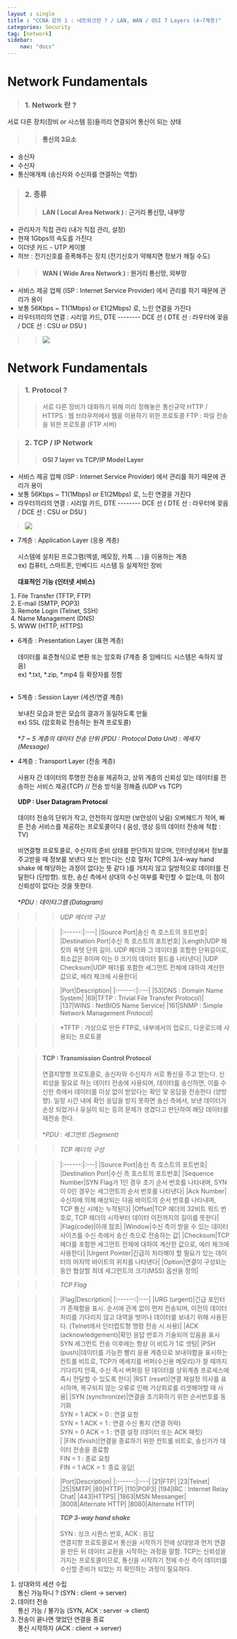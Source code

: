 ```yaml
---
layout : single
title : "CCNA 강의 1 : 네트워크란 ? / LAN, WAN / OSI 7 Layers (4~7계층)"
categories: Security
tag: [network]
sidebar:
    nav: "docs"
---
```

# Network Fundamentals

>### 1. Network 란 ?
서로 다른 장치(장비 or 시스템 등)들끼리 연결되어 통신이 되는 상태

>>#### 통신의 3요소 
- 송신자
- 수신자
- 통신매개체 (송신자와 수신자를 연결하는 역할)

>### 2. 종류
>>#### LAN ( Local Area Network ) : 근거리 통신망, 내부망
 - 관리자가 직접 관리 (내가 직접 관리, 설정)
 - 현재 1Gbps의 속도를 가진다
 - 이더넷 카드 - UTP 케이블
 - 허브 : 전기신호를 증폭해주는 장치 (전기신호가 약해지면 정보가 깨질 수도)

>>#### WAN ( Wide Area Network ) : 원거리 통신망, 외부망
 - 서비스 제공 업체 (ISP : Internet Service Provider) 에서 관리를 하기 때문에 관리가 용이
 - 보통 56Kbps ~ T1(1Mbps) or E1(2Mbps) 로, 느린 연결을 가진다 
 - 라우터끼리의 연결 : 시리얼 카드, DTE -------- DCE 선 ( DTE 선 : 라우터에 꽂음 / DCE 선 : CSU or DSU )

>> <img src = "/images/network/networkbasic/1.jpg">

# Network Fundamentals

>### 1. Protocol ?
>> 서로 다른 장비가 대화하기 위해 미리 정해놓은 통신규약
HTTP / HTTPS : 웹 브라우저에서 웹을 이용하기 위한 프로토콜
FTP : 파일 전송을 위한 프로토콜 (FTP 서버)

>### 2. TCP / IP Network
>>#### OSI 7 layer vs TCP/IP Model Layer
 - 서비스 제공 업체 (ISP : Internet Service Provider) 에서 관리를 하기 때문에 관리가 용이
 - 보통 56Kbps ~ T1(1Mbps) or E1(2Mbps) 로, 느린 연결을 가진다 
 - 라우터끼리의 연결 : 시리얼 카드, DTE -------- DCE 선 ( DTE 선 : 라우터에 꽂음 / DCE 선 : CSU or DSU )

> <img src = "/images/network/networkbasic/5.jpg">

 - 7계층 : Application Layer (응용 계층)<br><br>
 시스템에 설치된 프로그램(엑셀, 메모장, 카톡 ... )을 이용하는 계층 <br>
 ex) 컴퓨터, 스마트폰, 인베디드 시스템 등 실제적인 장비<br><br>
 **대표적인 기능 (인터넷 서비스)** 
 1. File Transfer (TFTP, FTP)
 2. E-mail (SMTP, POP3)
 3. Remote Login (Telnet, SSH)
 4. Name Management (DNS)
 5. WWW (HTTP, HTTPS)

 - 6계층 : Presentation Layer (표현 계층)<br><br>
 데이터를 표준형식으로 변환 또는 암호화 (7계층 중 임베디드 시스템은 속하지 않음)<br>
 ex) *.txt, *.zip, *.mp4 등 확장자를 정함<br><br>

 - 5계층 : Session Layer (세션/연결 계층)<br><br>
 보내진 모습과 받은 모습의 결과가 동일하도록 만듦  <br>
 ex) SSL (암호화로 전송하는 원격 프로토콜)<br><br>
 **7 ~ 5 계층의 데이터 전송 단위 (PDU : Protocol Data Unit) : 메세지 (Message)*

 - 4계층 : Transport Layer (전송 계층)<br><br>
사용자 간 데이터의 투명한 전송을 제공하고, 상위 계층의 신뢰성 있는 데이터를 전송하는 서비스 제공(TCP) // 전송 방식을 정해줌 (UDP vs TCP)<br><br>
 **UDP : User Datagram Protocol**  <br><br>
 데이터 전송의 단위가 작고, 안전하지 않지만 (보안성이 낮음) 오버헤드가 적어, 빠른 전송 서비스를 제공하는 프로토콜이다 ( 음성, 영상 등의 데이터 전송에 적합 : TV)<br><br>
 비연결형 프로토콜로, 수신자의 준비 상태를 판단하지 않으며, 인터넷상에서 정보를 주고받을 때 정보를 보낸다 또는 받는다는 신호 절차( TCP의 3/4-way hand shake 에 해당하는 과정이 없다는 뜻 같다 )를 거치지 않고 일방적으로 데이터를 전달한다 (단방향). 또한, 송신 측에서 상대의 수신 여부를 확인할 수 없는데, 이 점이 신뢰성이 없다는 것을 뜻한다.<br><br>**PDU : 데이타그램 (Datagram)* 


 >>>  *UDP 헤더의 구성*<br>

>>>|:------:|:---|
|Source Port|송신 측 호스트의 포트번호|
|Destination Port|수신 측 호스트의 포트번호|
|Length|UDP 패킷의 옥텟 단위 길이. UDP 헤더와 그 데이터를 호함한 단위길이로, 최소값은 8이며 이는 0 크기의 데이터 필드를 나타낸다|
|UDP Checksum|UDP 헤더를 포함한 세그먼트 전체에 대하여 계산한 값으로, 에러 체크에 사용한다|

>>>|Port|Description|
|:------:|:---|
|53|DNS : Domain Name System|
|69|TFTP : Trivial File Transfer Protocol)|
|137|WINS : NetBIOS Name Service|
|161|SNMP : Simple Network Management Protocol|

>>> *TFTP : 가상으로 만든 FTP로, 내부에서의 업로드, 다운로드에 사용되는 프로토콜 <br><br>


>>**TCP : Transmission Control Protocol**  <br><br>
 연결지향형 프로토콜로, 송신자와 수신자가 서로 통신을 주고 받는다. 신뢰성을 필요로 하는 데이터 전송에 사용되며, 데이터를 송신하면, 이를 수신한 측에서 데이터를 이상 없이 받았다는 확인 맟 응답을 전송한다 (양방향). 일정 시간 내에 확인 응답을 받지 못하면 송신 측에서, 보낸 데이터가 손상 되었거나 유실이 되는 등의 문제가 생겼다고 판단하여 해당 데이터를 재전송 한다.<br><br>**PDU : 세그먼트 (Segment)*


 >>>  *TCP 헤더의 구성*<br>

>>>|:------:|:---|
|Source Port|송신 측 호스트의 포트번호|
|Destination Port|수신 측 호스트의 포트번호|
|Sequence Number|SYN Flag가 1인 경우 초기 순서 번호를 나타내며, SYN이 0인 경우는 세그먼트의 순서 번호를 나타낸다|
|Ack Number|수신자에 의해 예상되는 다음 바이트의 순서 번호를 나타내며, TCP 통신 시에는 누적된다|
|Offset|TCP 헤더의 32비트 워드 번호로, TCP 헤더의 시작부터 데이터 이전까지의 길이를 뜻한다|
|Flag(code)|아래 참조|
|Window|수신 측이 받을 수 있는 데이터 사이즈를 수신 측에서 송신 측으로 전송하는 값|
|Checksum|TCP 헤더를 포함한 세그먼트 전체에 대하여 계산한 값으로, 에러 체크에 사용한다|
|Urgent Pointer|긴급히 처리해야 할 필요가 있는 데이터의 마지막 바이트의 위치를 나타낸다|
|Option|연결이 구성되는 동안 협살할 최데 세그먼트의 크기(MSS) 옵션을 정의|

 >>>  *TCP Flag*<br>

>>>|Flag|Description|
|:------:|:---|
|URG (urgent)|긴급 포인터가 존재함을 표시. 순서에 관계 없이 먼저 전송되며, 이전의 데이터 처리를 기다리지 않고 대역을 벗어나 데이터를 보내기 위해 사용된다. (Telnet에서 인터럽트형 명령 전송 시 사용)|
|ACK (acknowledgement)|확인 응답 번호가 기술되어 있음을 표시<br> SYN 세그먼트 전송 이후에는 항상 이 비트가 1로 셋팅|
|PSH (push)|데이터를 가능한 빨리 응용 계층으로 보내야함을 표시하는 컨트롤 비트로, TCP가 메세지를 버퍼(수신용 메모리)가 찰 때까지 기다리지 안혹, 수신 즉시 버퍼링 된 데이터를 상위계층 프로세스에 즉시 전달할 수 있도록 한다|
|RST (reset)|연결 재설정 의사를 표시하며, 복구되지 않는 오류로 인해 가상회로를 리셋해야할 때 사용|
|SYN (synchronize)|연결을 초기화하기 위한 순서번호를 동기화<br>SYN = 1 ACK = 0 : 연결 요청<br>SYN = 1 ACK = 1 : 연결 수신 통지 (연결 허락)<br>SYN = 0 ACK = 1 : 연결 설정 (데이터 또는 ACK 패킷)<br>|
|FIN (finish)|연결을 종료하기 위한 컨트롤 비트로, 송신기가 데이터 전송을 종료함<br>FIN = 1 : 종료 요청<br>FIN = 1 ACK = 1: 종료 응답|

>>>|Port|Description|
|:------:|:---|
|21|FTP|
|23|Telnet|
|25|SMTP|
|80|HTTP|
|110|POP3|
|194|IRC : Internet Relay Chat|
|443|HTTPS|
|1863|MSN Messanger|
|8008|Alternate HTTP|
|8080|Alternate HTTP|

 >>> ***TCP 3-way hand shake***<br><br>
 SYN : 싱크 시퀀스 번호, ACK : 응답 <br> 연결지향 프로토콜로서 통신을 시작하기 전에 상대방과 먼저 연결을 만든 뒤 데이터 교환을 시작하는 과정을 말함. TCP는 신뢰성을 가지는 프로토콜이므로, 통신을 시작하기 전에 수신 측이 데이터를 수신할 준비가 되었는 지 확인하는 과정이 필요하다.
 1. 상대와의 세션 수립 <br>통신 가능하니 ? (SYN : client -> server)
 2. 데이터 전송 <br>통신 가능 / 불가능 (SYN, ACK : server -> client)
 3. 전송이 끝나면 맺었던 연결을 종료 <br>통신 시작하자 (ACK : client -> server)

